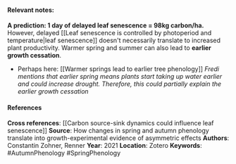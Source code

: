 #### **Relevant notes**:
**A prediction: 1 day of delayed leaf senescence = 98kg carbon/ha.** 
However, delayed [[Leaf senescence is controlled by photoperiod and temperature|leaf senescence]] doesn't necessarily translate to increased plant productivity. Warmer spring and summer can also lead to **earlier growth cessation**.
- Perhaps here: [[Warmer springs lead to earlier tree phenology]] *Fredi mentions that earlier spring means plants start taking up water earlier and could increase drought. Therefore, this could partially explain the earlier growth cessation*
#### References
**Cross references**: 
[[Carbon source-sink dynamics could influence leaf senescence]]
**Source**: How changes in spring and autumn phenology translate into growth-experimental evidence of asymmetric effects
**Authors**: Constantin Zohner, Renner
**Year**: 2021
**Location**: Zotero
**Keywords**: #AutumnPhenology #SpringPhenology 
